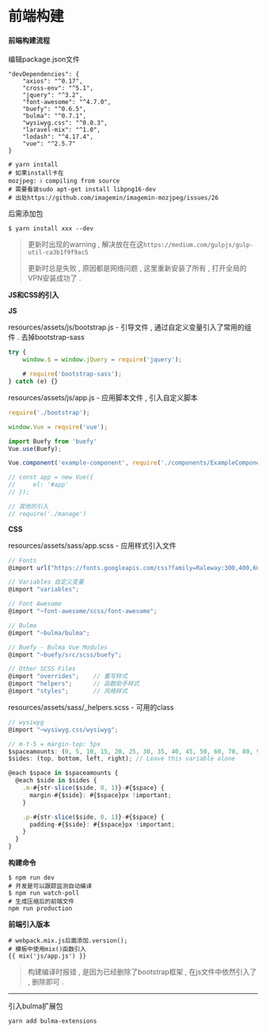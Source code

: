 # 前端构建

#### 前端构建流程

编辑package.json文件

```
"devDependencies": {
    "axios": "^0.17",
    "cross-env": "^5.1",
    "jquery": "^3.2",
    "font-awesome": "^4.7.0",
    "buefy": "^0.6.5",
    "bulma": "^0.7.1",
    "wysiwyg.css": "^0.0.3",
    "laravel-mix": "^1.0",
    "lodash": "^4.17.4",
    "vue": "^2.5.7"
}

# yarn install
# 如果install卡在
mozjpeg: ℹ compiling from source
# 需要看装sudo apt-get install libpng16-dev
# 出处https://github.com/imagemin/imagemin-mozjpeg/issues/26
```

后需添加包

```
$ yarn install xxx --dev
```

> 更新时出现的warning , 解决放在在这`https://medium.com/gulpjs/gulp-util-ca3b1f9f9ac5`
>
> 更新时总是失败 , 原因都是网络问题 , 这里重新安装了所有 , 打开全局的VPN安装成功了 .

**JS和CSS的引入**

**JS**

resources/assets/js/bootstrap.js - 引导文件 , 通过自定义变量引入了常用的组件 . 去掉bootstrap-sass

```js
try {
    window.$ = window.jQuery = require('jquery');

    # require('bootstrap-sass');
} catch (e) {}
```

resources/assets/js/app.js - 应用脚本文件 , 引入自定义脚本

```js
require('./bootstrap');

window.Vue = require('vue');

import Buefy from 'buefy'
Vue.use(Buefy);

Vue.component('example-component', require('./components/ExampleComponent.vue'));

// const app = new Vue({
//     el: '#app'
// });

// 其他的引入
// require('./manage')
```

**CSS**

resources/assets/sass/app.scss - 应用样式引入文件

```js
// Fonts
@import url("https://fonts.googleapis.com/css?family=Raleway:300,400,600");

// Variables 自定义变量
@import "variables";

// Font Awesome
@import "~font-awesome/scss/font-awesome";

// Bulma
@import "~bulma/bulma";

// Buefy - Bulma Vue Modules
@import "~buefy/src/scss/buefy";

// Other SCSS Files
@import "overrides";    // 重写样式
@import "helpers";      // 函数助手样式
@import "styles";       // 风格样式
```

resources/assets/sass/\_helpers.scss - 可用的class

```js
// wysiwyg
@import "~wysiwyg.css/wysiwyg";

// m-t-5 = margin-top: 5px
$spaceamounts: (0, 5, 10, 15, 20, 25, 30, 35, 40, 45, 50, 60, 70, 80, 90, 100); // Adjust this to include the pixel amounts you need.
$sides: (top, bottom, left, right); // Leave this variable alone

@each $space in $spaceamounts {
  @each $side in $sides {
    .m-#{str-slice($side, 0, 1)}-#{$space} {
      margin-#{$side}: #{$space}px !important;
    }

    .p-#{str-slice($side, 0, 1)}-#{$space} {
      padding-#{$side}: #{$space}px !important;
    }
  }
}
```

**构建命令**

```
$ npm run dev
# 开发是可以跟踪监测自动编译
$ npm run watch-poll
# 生成压缩后的前端文件
npm run production
```

**前端引入版本**

```
# webpack.mix.js后面添加.version();
# 模板中使用mix()函数引入
{{ mix('js/app.js') }}
```

> 构建编译时报错 , 是因为已经删除了bootstrap框架 , 在js文件中依然引入了 , 删除即可 .

---

引入bulma扩展包

```
yarn add bulma-extensions
```



